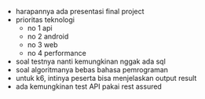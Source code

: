 - harapannya ada presentasi final project
- prioritas teknologi
	- no 1 api
	- no 2 android
	- no 3 web
	- no 4 performance
- soal testnya nanti kemungkinan nggak ada sql
- soal algoritmanya bebas bahasa pemrograman
- untuk k6, intinya peserta bisa menjelaskan output result
- ada kemungkinan test API pakai rest assured